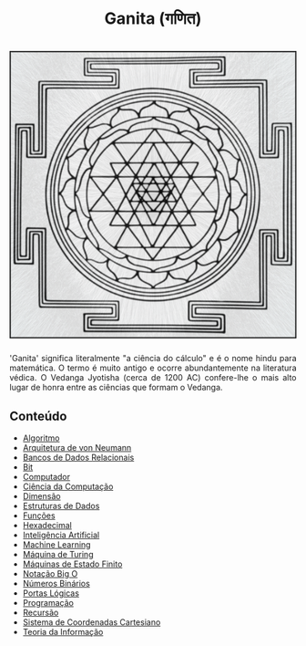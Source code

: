 <h1 align="center">Ganita (गणित)</h1>

<h1 align="center">
    <img alt="Yantra" title="Yantra" src="https://raw.githubusercontent.com/the-akira/CC33Z/master/Ganita/Yantra.png"> </br>
</h1>

<p align="justify">
    'Ganita' significa literalmente "a ciência do cálculo" e é o nome hindu para matemática. O termo é muito antigo e ocorre abundantemente na literatura védica. O Vedanga Jyotisha (cerca de 1200 AC) confere-lhe o mais alto lugar de honra entre as ciências que formam o Vedanga.
</p>

## Conteúdo

- [Algoritmo](https://raw.githubusercontent.com/the-akira/CC33Z/master/Ganita/Imagens/Algorithm.png)
- [Arquitetura de von Neumann](https://raw.githubusercontent.com/the-akira/CC33Z/master/Ganita/Imagens/vonNeumann.png)
- [Bancos de Dados Relacionais](https://raw.githubusercontent.com/the-akira/CC33Z/master/Ganita/Imagens/DB.png)
- [Bit](https://raw.githubusercontent.com/the-akira/CC33Z/master/Ganita/Imagens/Bit.png)
- [Computador](https://raw.githubusercontent.com/the-akira/CC33Z/master/Ganita/Imagens/Computer.png)
- [Ciência da Computação](https://raw.githubusercontent.com/the-akira/CC33Z/master/Ganita/Imagens/ComputerScience.png)
- [Dimensão](https://raw.githubusercontent.com/the-akira/CC33Z/master/Ganita/Imagens/Dimension.png)
- [Estruturas de Dados](https://raw.githubusercontent.com/the-akira/CC33Z/master/Ganita/Imagens/DS.png)
- [Funções](https://raw.githubusercontent.com/the-akira/CC33Z/master/Ganita/Imagens/Function.png)
- [Hexadecimal](https://raw.githubusercontent.com/the-akira/CC33Z/master/Ganita/Imagens/Hexadecimal.png)
- [Inteligência Artificial](https://raw.githubusercontent.com/the-akira/CC33Z/master/Ganita/Imagens/AI.png)
- [Machine Learning](https://raw.githubusercontent.com/the-akira/CC33Z/master/Ganita/Imagens/MachineLearning.png)
- [Máquina de Turing](https://raw.githubusercontent.com/the-akira/CC33Z/master/Ganita/Imagens/Turing.png)
- [Máquinas de Estado Finito](https://raw.githubusercontent.com/the-akira/CC33Z/master/Ganita/Imagens/FSM.png)
- [Notação Big O](https://raw.githubusercontent.com/the-akira/CC33Z/master/Ganita/Imagens/BigO.png)
- [Números Binários](https://raw.githubusercontent.com/the-akira/CC33Z/master/Ganita/Imagens/Binary.png)
- [Portas Lógicas](https://raw.githubusercontent.com/the-akira/CC33Z/master/Ganita/Imagens/LogicGates.png)
- [Programação](https://raw.githubusercontent.com/the-akira/CC33Z/master/Ganita/Imagens/Programming.png)
- [Recursão](https://raw.githubusercontent.com/the-akira/CC33Z/master/Ganita/Imagens/Recursion.png)
- [Sistema de Coordenadas Cartesiano](https://raw.githubusercontent.com/the-akira/CC33Z/master/Ganita/Imagens/Descartes.png)
- [Teoria da Informação](https://raw.githubusercontent.com/the-akira/CC33Z/master/Ganita/Imagens/Information.png)
